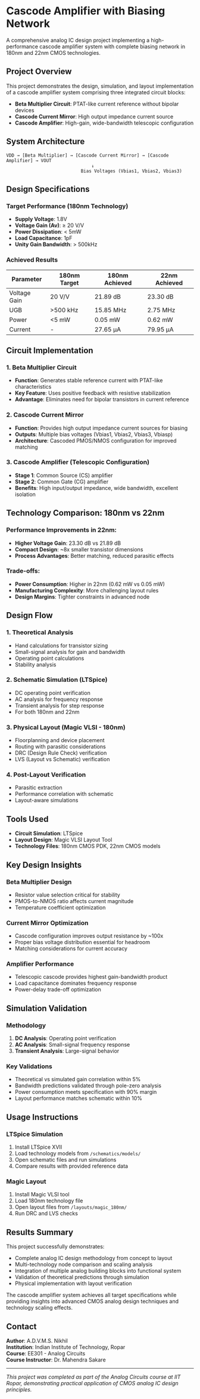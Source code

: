# Cascode Amplifier with Biasing Network

A comprehensive analog IC design project implementing a high-performance cascode amplifier system with complete biasing network in 180nm and 22nm CMOS technologies.

## Project Overview

This project demonstrates the design, simulation, and layout implementation of a cascode amplifier system comprising three integrated circuit blocks:
- **Beta Multiplier Circuit**: PTAT-like current reference without bipolar devices
- **Cascode Current Mirror**: High output impedance current source
- **Cascode Amplifier**: High-gain, wide-bandwidth telescopic configuration

## System Architecture

```
VDD → [Beta Multiplier] → [Cascode Current Mirror] → [Cascode Amplifier] → VOUT
                                ↓
                            Bias Voltages (Vbias1, Vbias2, Vbias3)
```

## Design Specifications

### Target Performance (180nm Technology)
- **Supply Voltage**: 1.8V
- **Voltage Gain (Av)**: ≥ 20 V/V
- **Power Dissipation**: < 5mW
- **Load Capacitance**: 1pF
- **Unity Gain Bandwidth**: > 500kHz

### Achieved Results
| Parameter | 180nm Target | 180nm Achieved | 22nm Achieved |
|-----------|-------------|----------------|---------------|
| Voltage Gain | 20 V/V | 21.89 dB | 23.30 dB |
| UGB | >500 kHz | 15.85 MHz | 2.75 MHz |
| Power | <5 mW | 0.05 mW | 0.62 mW |
| Current | - | 27.65 μA | 79.95 μA |

## Circuit Implementation

### 1. Beta Multiplier Circuit
- **Function**: Generates stable reference current with PTAT-like characteristics
- **Key Feature**: Uses positive feedback with resistive stabilization
- **Advantage**: Eliminates need for bipolar transistors in current reference

### 2. Cascode Current Mirror
- **Function**: Provides high output impedance current sources for biasing
- **Outputs**: Multiple bias voltages (Vbias1, Vbias2, Vbias3, Vbiasp)
- **Architecture**: Cascoded PMOS/NMOS configuration for improved matching

### 3. Cascode Amplifier (Telescopic Configuration)
- **Stage 1**: Common Source (CS) amplifier
- **Stage 2**: Common Gate (CG) amplifier
- **Benefits**: High input/output impedance, wide bandwidth, excellent isolation

## Technology Comparison: 180nm vs 22nm

### Performance Improvements in 22nm:
- **Higher Voltage Gain**: 23.30 dB vs 21.89 dB
- **Compact Design**: ~8x smaller transistor dimensions
- **Process Advantages**: Better matching, reduced parasitic effects

### Trade-offs:
- **Power Consumption**: Higher in 22nm (0.62 mW vs 0.05 mW)
- **Manufacturing Complexity**: More challenging layout rules
- **Design Margins**: Tighter constraints in advanced node

## Design Flow

### 1. Theoretical Analysis
- Hand calculations for transistor sizing
- Small-signal analysis for gain and bandwidth
- Operating point calculations
- Stability analysis

### 2. Schematic Simulation (LTSpice)
- DC operating point verification
- AC analysis for frequency response
- Transient analysis for step response
- For both 180nm and 22nm

### 3. Physical Layout (Magic VLSI - 180nm)
- Floorplanning and device placement
- Routing with parasitic considerations
- DRC (Design Rule Check) verification
- LVS (Layout vs Schematic) verification

### 4. Post-Layout Verification
- Parasitic extraction
- Performance correlation with schematic
- Layout-aware simulations


## Tools Used

- **Circuit Simulation**: LTSpice
- **Layout Design**: Magic VLSI Layout Tool
- **Technology Files**: 180nm CMOS PDK, 22nm CMOS models


## Key Design Insights

### Beta Multiplier Design
- Resistor value selection critical for stability
- PMOS-to-NMOS ratio affects current magnitude
- Temperature coefficient optimization

### Current Mirror Optimization
- Cascode configuration improves output resistance by ~100x
- Proper bias voltage distribution essential for headroom
- Matching considerations for current accuracy

### Amplifier Performance
- Telescopic cascode provides highest gain-bandwidth product
- Load capacitance dominates frequency response
- Power-delay trade-off optimization

## Simulation Validation

### Methodology
1. **DC Analysis**: Operating point verification
2. **AC Analysis**: Small-signal frequency response
3. **Transient Analysis**: Large-signal behavior


### Key Validations
- Theoretical vs simulated gain correlation within 5%
- Bandwidth predictions validated through pole-zero analysis
- Power consumption meets specification with 90% margin
- Layout performance matches schematic within 10%


## Usage Instructions

### LTSpice Simulation
1. Install LTSpice XVII
2. Load technology models from `/schematics/models/`
3. Open schematic files and run simulations
4. Compare results with provided reference data

### Magic Layout
1. Install Magic VLSI tool
2. Load 180nm technology file
3. Open layout files from `/layouts/magic_180nm/`
4. Run DRC and LVS checks

## Results Summary

This project successfully demonstrates:
- Complete analog IC design methodology from concept to layout
- Multi-technology node comparison and scaling analysis  
- Integration of multiple analog building blocks into functional system
- Validation of theoretical predictions through simulation
- Physical implementation with layout verification

The cascode amplifier system achieves all target specifications while providing insights into advanced CMOS analog design techniques and technology scaling effects.

## Contact

**Author**: A.D.V.M.S. Nikhil  
**Institution**: Indian Institute of Technology, Ropar  
**Course**: EE301 - Analog Circuits  
**Course Instructor**: Dr. Mahendra Sakare

---
*This project was completed as part of the Analog Circuits course at IIT Ropar, demonstrating practical application of CMOS analog IC design principles.*
